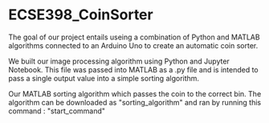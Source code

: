 # ECSE398_CoinSorter
The goal of our project entails useing a combination of Python and MATLAB algorithms connected to an Arduino Uno to create an automatic coin sorter.

We built our image processing algorithm using Python and Jupyter Notebook. This file was passed into MATLAB as a .py file and is intended to pass a single output value into a simple sorting algorithm.

Our MATLAB sorting algorithm which passes the coin to the correct bin. The algorithm can be downloaded as "sorting_algorithm" 
and ran by running this command : "start_command"
